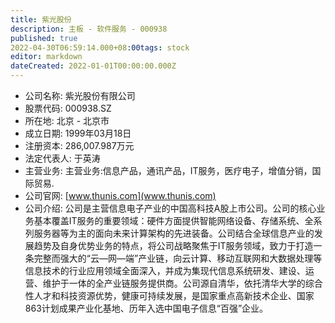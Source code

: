 ```yaml
---
title: 紫光股份
description: 主板 - 软件服务 - 000938
published: true
2022-04-30T06:59:14.000+08:00tags: stock
editor: markdown
dateCreated: 2022-01-01T00:00:00.000Z
---
```


- 公司名称: 紫光股份有限公司
- 股票代码: 000938.SZ
- 所在地: 北京 - 北京市
- 成立日期: 1999年03月18日
- 注册资本: 286,007.987万元
- 法定代表人: 于英涛
- 主营业务: 主营业务:信息产品，通讯产品，IT服务，医疗电子，增值分销，国际贸易.
- 公司官网: [www.thunis.com](www.thunis.com)
- 公司介绍: 公司是主营信息电子产业的中国高科技A股上市公司。公司的核心业务基本覆盖IT服务的重要领域：硬件方面提供智能网络设备、存储系统、全系列服务器等为主的面向未来计算架构的先进装备。公司结合全球信息产业的发展趋势及自身优势业务的特点，将公司战略聚焦于IT服务领域，致力于打造一条完整而强大的“云—网—端”产业链，向云计算、移动互联网和大数据处理等信息技术的行业应用领域全面深入，并成为集现代信息系统研发、建设、运营、维护于一体的全产业链服务提供商。公司源自清华，依托清华大学的综合性人才和科技资源优势，健康可持续发展，是国家重点高新技术企业、国家863计划成果产业化基地、历年入选中国电子信息“百强”企业。


